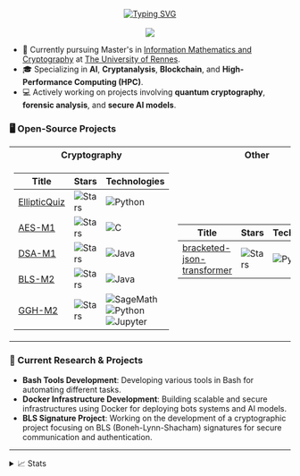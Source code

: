 <p align="center">
<a href="https://github.com/cypri3">
    <img src="https://readme-typing-svg.demolab.com?font=Georgia&size=18&duration=2000&pause=100&multiline=true&width=500&height=80&lines=Cypri3;Master's+in+Information+Mathematics+and+Cryptography;AI+%7C+Cybersecurity+%7C+Blockchain+%7C+HPC" alt="Typing SVG" />
</a>
<br/>

<br/> 
<a href="https://github.com/cypri3">
    <img src="https://github-stats-alpha.vercel.app/api?username=cypri3&cc=22272e&tc=37BCF6&ic=fff&bc=0000">
</a>

</p>

* 📖 Currently pursuing Master's in [Information Mathematics and Cryptography](https://math.univ-rennes.fr/parcours-mathematiques-de-linformation-cryptographie-master) at [The University of Rennes](https://www.univ-rennes.fr).
* 🎓 Specializing in **AI**, **Cryptanalysis**, **Blockchain**, and **High-Performance Computing (HPC)**.
* 💻 Actively working on projects involving **quantum cryptography**, **forensic analysis**, and **secure AI models**.

### 🖥️ Open-Source Projects
<table>
<tr><th>Cryptography</th><th>Other</th></tr>
<tr><td>

|Title | Stars | Technologies|
|--|--|--|
| [EllipticQuiz](https://github.com/cypri3/EllipticQuiz) | <img alt="Stars" src="https://img.shields.io/github/stars/cypri3/EllipticQuiz?style=flat-square&labelColor=black"/> | ![Python](https://img.shields.io/badge/Python-black?style=flat-square&logo=python) |
| [AES-M1](https://github.com/cypri3/AES-M1) | <img alt="Stars" src="https://img.shields.io/github/stars/cypri3/AES-M1?style=flat-square&labelColor=black"/> | ![C](https://img.shields.io/badge/C-black?style=flat-square&logo=c) |
| [DSA-M1](https://github.com/cypri3/DSA-M1) | <img alt="Stars" src="https://img.shields.io/github/stars/cypri3/DSA-M1?style=flat-square&labelColor=black"/> | ![Java](https://img.shields.io/badge/Java-black?style=flat-square&logo=java) |
| [BLS-M2](https://github.com/cypri3/BLS-M2) | <img alt="Stars" src="https://img.shields.io/github/stars/cypri3/BLS-M2?style=flat-square&labelColor=black"/> | ![Java](https://img.shields.io/badge/Java-black?style=flat-square&logo=java) |
| [GGH-M2](https://github.com/cypri3/GGH-M2) | <img alt="Stars" src="https://img.shields.io/github/stars/cypri3/GGH-M2?style=flat-square&labelColor=black"/> | ![SageMath](https://img.shields.io/badge/SageMath-black?style=flat-square&logo=sagemath) ![Python](https://img.shields.io/badge/Python-black?style=flat-square&logo=python) ![Jupyter](https://img.shields.io/badge/Jupyter-black?style=flat-square&logo=jupyter) |


</td><td>

|Title | Stars | Technologies|
|--|--|--|
| [bracketed-json-transformer](https://github.com/cypri3/bracketed-json-transformer) | <img alt="Stars" src="https://img.shields.io/github/stars/cypri3/bracketed-json-transformer?style=flat-square&labelColor=black"/> | ![Python](https://img.shields.io/badge/Python-black?style=flat-square&logo=python) |

</td></tr>
</table>

### 🚀 Current Research & Projects
- **Bash Tools Development**: Developing various tools in Bash for automating different tasks.
- **Docker Infrastructure Development**: Building scalable and secure infrastructures using Docker for deploying bots systems and AI models.
- **BLS Signature Project**: Working on the development of a cryptographic project focusing on BLS (Boneh-Lynn-Shacham) signatures for secure communication and authentication.


---

<details>
<summary>📈 Stats</summary>
<br>
My Github Stats

![](http://github-profile-summary-cards.vercel.app/api/cards/profile-details?username=cypri3&theme=dracula) 

![](http://github-profile-summary-cards.vercel.app/api/cards/repos-per-language?username=cypri3&theme=dracula) 
![](http://github-profile-summary-cards.vercel.app/api/cards/most-commit-language?username=cypri3&theme=dracula)
<br>
</details>
